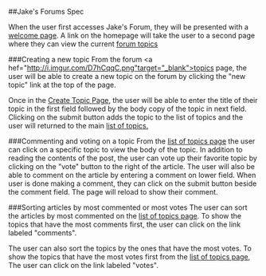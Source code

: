 ##Jake's Forums Spec

When the user first accesses Jake's Forum, they will be presented with a
<a href="http://i.imgur.com/2wCjEaN.png" target="_blank">welcome page</a>. A link on the homepage will take the user to a second page where they can view the current <a href="http://i.imgur.com/D7hCqqC.png" target="_blank">forum topics</a>

###Creating a new topic
From the forum <a hef="http://i.imgur.com/D7hCqqC.png"target="_blank">topics page</a>, the user will be able to create a new topic on the forum by clicking the "new topic" link at the top of the page.

Once in the <a href="http://i.imgur.com/4bGhE15.png" target="_blank">Create Topic Page</a>, the user will be able to enter the title of their topic in the first field followed by the body copy of the topic in next field. Clicking on the submit button adds the topic to the list of topics and the user will returned to the main <a href="http://i.imgur.com/D7hCqqC.png" target="_blank"> list of topics.</a>

###Commenting and voting on a topic
From the <a href = "http://i.imgur.com/D7hCqqC.png" target="_blank">list of topics page</a> the user can click on a specific topic to view the body of the topic. In addition to reading the contents of the post, the user can vote up their favorite topic by clicking on the "vote" button to the right of the article. The user will also be able to comment on the article by entering a comment on lower field. When user is done making a comment, they can click on the submit button beside the comment field. The page will reload to show their comment.

###Sorting articles by most commented or most votes
The user can sort the articles by most commented on the <a href = "http://i.imgur.com/D7hCqqC.png" target="_blank">list of topics page</a>. To show the topics that have the most comments first, the user can click on the link labeled "comments".

The user can also sort the topics by the ones that have the most votes. To show the topics that have the most votes first from the <a href = "http://i.imgur.com/D7hCqqC.png" target="_blank">list of topics page</a>, The user can click on the link labeled "votes". 
